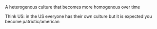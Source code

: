A heterogenous culture that becomes more homogenous over time

Think US: in the US everyone has their own culture but it is expected you become patriotic/american